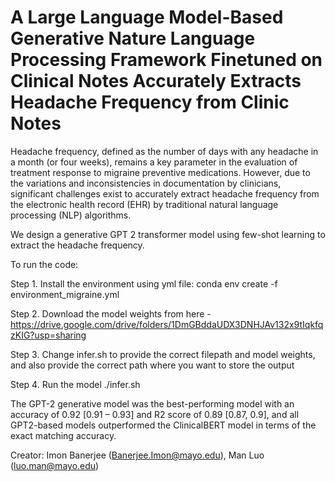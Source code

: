 # A Large Language Model-Based Generative Nature Language Processing Framework Finetuned on Clinical Notes Accurately Extracts Headache Frequency from Clinic Notes

Headache frequency, defined as the number of days with any headache in a month (or four weeks), remains a key parameter in the evaluation of treatment response to migraine preventive medications. However, due to the variations and inconsistencies in documentation by clinicians, significant challenges exist to accurately extract headache frequency from the electronic health record (EHR) by traditional natural language processing (NLP) algorithms.

We design a generative GPT 2 transformer model using few-shot learning to extract the headache frequency.


To run the code: 

Step 1. Install the environment using yml file: conda env create -f environment_migraine.yml

Step 2. Download the model weights from here - https://drive.google.com/drive/folders/1DmGBddaUDX3DNHJAv132x9tIqkfqzKIG?usp=sharing

Step 3. Change infer.sh to provide the correct filepath and model weights, and also provide the correct path where you want to store the output

Step 4. Run the model ./infer.sh

The GPT-2 generative model was the best-performing model with an accuracy of 0.92 [0.91 – 0.93] and R2 score of 0.89 [0.87, 0.9], and all GPT2-based models outperformed the ClinicalBERT model in terms of the exact matching accuracy.

Creator: Imon Banerjee (Banerjee.Imon@mayo.edu), Man Luo (luo.man@mayo.edu)
